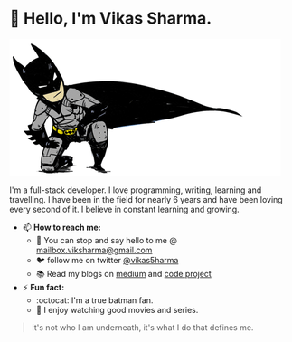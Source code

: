 # 👋 Hello, I'm Vikas Sharma.

![bgg](https://github.com/vikas0sharma/vikas0sharma/blob/master/batman.gif)

I'm a full-stack developer.
I love programming, writing, learning and travelling. I have been in the field for nearly 6 years and have been loving every second of it.
I believe in constant learning and growing. 

- 📫 __How to reach me:__
  - :e-mail: You can stop and say hello to me @ mailbox.viksharma@gmail.com 
  - :bird: follow me on twitter [@vikas5harma](https://twitter.com/vikas5harma)
  - :books: Read my blogs on [medium](https://medium.com/@mailbox.viksharma) and [code project](https://www.codeproject.com/script/Membership/View.aspx?mid=11807614)
- ⚡ __Fun fact:__
  - :octocat: I'm a true batman fan.
  - :movie_camera: I enjoy watching good movies and series.
  
 > It's not who I am underneath, it's what I do that defines me.
  

<!--
**vikas0sharma/vikas0sharma** is a ✨ _special_ ✨ repository because its `README.md` (this file) appears on your GitHub profile.

Here are some ideas to get you started:

- 🔭 I’m currently working on ...
- 🌱 I’m currently learning ...
- 👯 I’m looking to collaborate on ...
- 🤔 I’m looking for help with ...
- 💬 Ask me about ...
- 📫 How to reach me: ...
- 😄 Pronouns: ...
- ⚡ Fun fact: ...
-->
